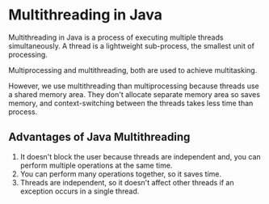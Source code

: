# Multithreading in Java
Multithreading in Java is a process of executing multiple threads simultaneously. A thread is a lightweight sub-process, the smallest unit of processing.

Multiprocessing and multithreading, both are used to achieve multitasking.

However, we use multithreading than multiprocessing because threads use a shared memory area. They don't allocate separate memory area so saves memory, and context-switching between the threads takes less time than process.

## Advantages of Java Multithreading
1. It doesn't block the user because threads are independent and, you can perform multiple operations at the same time.
2. You can perform many operations together, so it saves time.
3. Threads are independent, so it doesn't affect other threads if an exception occurs in a single thread.

